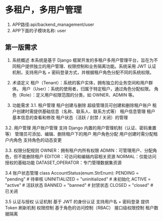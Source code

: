 # 多租户，多用户管理

1. APP路径:api/backend_management/user
2. APP下面的子模块名称: user

## 第一版需求
1. 系统概述
本系统是基于 Django 框架开发的多租户多用户管理平台，旨在为不同租户提供独立的用户管理、权限控制和业务隔离功能。系统采用 JWT 认证机制，支持用户名 + 密码登录方式，并根据租户角色分配不同的系统权限。

2. 术语定义
租户（Tenant）：系统的客户实体，拥有独立的业务空间和用户群体。
用户（User）：系统的使用者，归属于特定租户，通过角色分配权限。
角色（Role）：定义用户权限范围的分类，如 OWNER、ADMIN 等。

3. 功能需求
3.1. 租户管理
租户创建与删除
超级管理员可创建和删除租户账户
租户创建时需提供基础信息（名称、联系人、联系方式等）
租户信息管理
租户基本信息的查看和修改
租户状态（活跃 / 封禁 / 关闭）的管理

3.2. 用户管理
用户账户管理
支持 Django 内置的用户管理机制（认证、密码重置等）
管理员可添加、编辑、删除租户下的用户
用户角色分配
用户创建时需分配租户内角色
支持角色的动态变更


3.3. 权限分配规则
OWNER：拥有租户内所有权限
ADMIN：可管理用户、分配角色，但不能删除租户
EDITOR：可访问和编辑内容相关资源
NORMAL：仅能访问授权的基础功能
DATASET_OPERATOR：专门管理数据集资源

3.4 账户状态管理
class AccountStatus(enum.StrEnum):
    PENDING = "pending"           # 待审核
    UNINITIALIZED = "uninitialized" # 未初始化
    ACTIVE = "active"             # 活跃状态
    BANNED = "banned"             # 封禁状态
    CLOSED = "closed"             # 已关闭

3.5 认证与授权
认证机制
基于 JWT 的身份认证
支持用户名 + 密码登录
提供 Token 刷新机制
权限控制
基于角色的访问控制（RBAC）
接口级权限控制
租户数据隔离